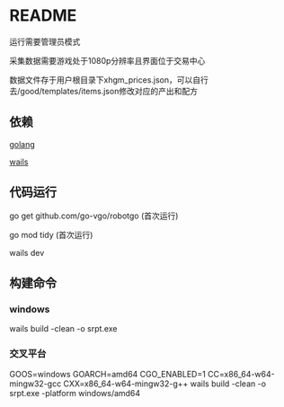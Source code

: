 # README

运行需要管理员模式

采集数据需要游戏处于1080p分辨率且界面位于交易中心

数据文件存于用户根目录下xhgm_prices.json，可以自行去/good/templates/items.json修改对应的产出和配方

## 依赖
[golang](https://go.dev/)

[wails](https://wails.io/zh-Hans/docs/gettingstarted/installation)

## 代码运行

go get github.com/go-vgo/robotgo (首次运行)

go mod tidy (首次运行)


wails dev

## 构建命令
### windows
wails build -clean -o srpt.exe

### 交叉平台
GOOS=windows GOARCH=amd64 CGO_ENABLED=1 CC=x86_64-w64-mingw32-gcc CXX=x86_64-w64-mingw32-g++ wails build -clean -o srpt.exe -platform windows/amd64